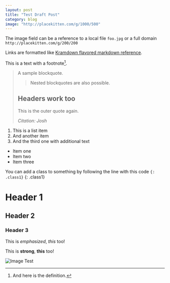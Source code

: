 ```yaml
---
layout: post
title: "Test Draft Post"
category: blog
image: "http://placekitten.com/g/1000/500"
---
```


The image field can be a reference to a local file `foo.jpg` or a full domain `http://placekitten.com/g/200/200`

Links are formatted like [Kramdown flavored markdown reference](http://kramdown.gettalong.org/quickref.html).

This is a text with a footnote[^1].

[^1]: And here is the definition.

> A sample blockquote.
>
> >Nested blockquotes are
> >also possible.
>
> ## Headers work too
> This is the outer quote again.
>
> <cite>Citation: Josh</cite>

1. This is a list item
2. And another item
2. And the third one
   with additional text

* Item one
* Item two
* Item three

You can add a class to something by following the line with this code `{: .class1}`
{: .class1}

# Header 1

## Header 2

### Header 3

This is *emphasized*, _this_ too!

This is **strong**, __this__ too!

![Image Test](http://placekitten.com/g/200/300)
